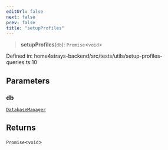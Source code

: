 ```yaml
---
editUrl: false
next: false
prev: false
title: "setupProfiles"
---
```


> **setupProfiles**(`db`): `Promise`\<`void`\>

Defined in: home4strays-backend/src/tests/utils/setup-profiles-queries.ts:10

## Parameters

### db

[`DatabaseManager`](/docs/code/backend/database/db/classes/databasemanager/)

## Returns

`Promise`\<`void`\>
